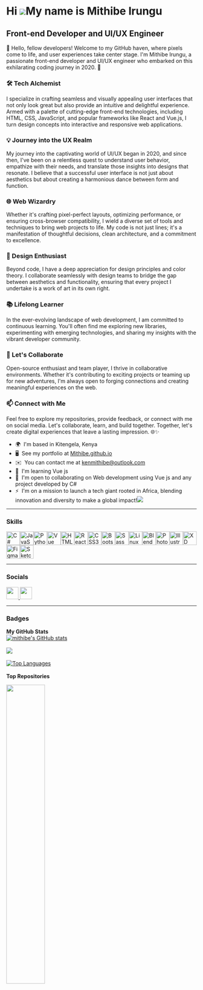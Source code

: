Hi ![](https://user-images.githubusercontent.com/18350557/176309783-0785949b-9127-417c-8b55-ab5a4333674e.gif)My name is Mithibe Irungu
======================================================================================================================================

Front-end Developer and UI/UX Engineer
--------------------------------------

👋 Hello, fellow developers! Welcome to my GitHub haven, where pixels come to life, and user experiences take center stage. I'm Mithibe Irungu, a passionate front-end developer and UI/UX engineer who embarked on this exhilarating coding journey in 2020. 🚀 

### 🛠️ Tech Alchemist 
I specialize in crafting seamless and visually appealing user interfaces that not only look great but also provide an intuitive and delightful experience. Armed with a palette of cutting-edge front-end technologies, including HTML, CSS, JavaScript, and popular frameworks like React and Vue.js, I turn design concepts into interactive and responsive web applications. 

### 💡 Journey into the UX Realm 
My journey into the captivating world of UI/UX began in 2020, and since then, I've been on a relentless quest to understand user behavior, empathize with their needs, and translate those insights into designs that resonate. I believe that a successful user interface is not just about aesthetics but about creating a harmonious dance between form and function. 

### 🌐 Web Wizardry 
Whether it's crafting pixel-perfect layouts, optimizing performance, or ensuring cross-browser compatibility, I wield a diverse set of tools and techniques to bring web projects to life. My code is not just lines; it's a manifestation of thoughtful decisions, clean architecture, and a commitment to excellence. 

### 🎨 Design Enthusiast 
Beyond code, I have a deep appreciation for design principles and color theory. I collaborate seamlessly with design teams to bridge the gap between aesthetics and functionality, ensuring that every project I undertake is a work of art in its own right. 

### 📚 Lifelong Learner 
In the ever-evolving landscape of web development, I am committed to continuous learning. You'll often find me exploring new libraries, experimenting with emerging technologies, and sharing my insights with the vibrant developer community. 

### 🚀 Let's Collaborate 
Open-source enthusiast and team player, I thrive in collaborative environments. Whether it's contributing to exciting projects or teaming up for new adventures, I'm always open to forging connections and creating meaningful experiences on the web. 

### 📫 Connect with Me 
Feel free to explore my repositories, provide feedback, or connect with me on social media. Let's collaborate, learn, and build together. Together, let's create digital experiences that leave a lasting impression. 🌐✨

*   🌍  I'm based in Kitengela, Kenya
*   🖥️  See my portfolio at [Mithibe.github.io](http://mithibe.github.io)
*   ✉️  You can contact me at [kenmithibe@outlook.com](mailto:kenmithibe@outlook.com)
*   🧠  I'm learning Vue js
*   🤝  I'm open to collaborating on Web development using Vue js and any project developed by C#
*   ⚡  I'm on a mission to launch a tech giant rooted in Africa, blending innovation and diversity to make a global impact!<a href="https://www.github.com/mithibe" target="_blank" rel="noreferrer"><img
src="https://img.shields.io/github/followers/mithibe?logo=github&style=for-the-badge&color=ef4444&labelColor=1c1917" /></a>
---
### Skills 

<p align="left">
<a href="https://docs.microsoft.com/en-us/dotnet/csharp/" target="_blank" rel="noreferrer"><img src="https://raw.githubusercontent.com/danielcranney/readme-generator/main/public/icons/skills/csharp-colored.svg" width="36" height="36" alt="C#" /></a><a href="https://developer.mozilla.org/en-US/docs/Web/JavaScript" target="_blank" rel="noreferrer"><img src="https://raw.githubusercontent.com/danielcranney/readme-generator/main/public/icons/skills/javascript-colored.svg" width="36" height="36" alt="JavaScript" /></a><a href="https://www.python.org/" target="_blank" rel="noreferrer"><img src="https://raw.githubusercontent.com/danielcranney/readme-generator/main/public/icons/skills/python-colored.svg" width="36" height="36" alt="Python" /></a><a href="https://vuejs.org/" target="_blank" rel="noreferrer"><img src="https://raw.githubusercontent.com/danielcranney/readme-generator/main/public/icons/skills/vuejs-colored.svg" width="36" height="36" alt="Vue" /></a><a href="https://developer.mozilla.org/en-US/docs/Glossary/HTML5" target="_blank" rel="noreferrer"><img src="https://raw.githubusercontent.com/danielcranney/readme-generator/main/public/icons/skills/html5-colored.svg" width="36" height="36" alt="HTML5" /></a><a href="https://reactjs.org/" target="_blank" rel="noreferrer"><img src="https://raw.githubusercontent.com/danielcranney/readme-generator/main/public/icons/skills/react-colored.svg" width="36" height="36" alt="React" /></a><a href="https://www.w3.org/TR/CSS/#css" target="_blank" rel="noreferrer"><img src="https://raw.githubusercontent.com/danielcranney/readme-generator/main/public/icons/skills/css3-colored.svg" width="36" height="36" alt="CSS3" /></a><a href="https://getbootstrap.com/" target="_blank" rel="noreferrer"><img src="https://raw.githubusercontent.com/danielcranney/readme-generator/main/public/icons/skills/bootstrap-colored.svg" width="36" height="36" alt="Bootstrap" /></a><a href="https://sass-lang.com/" target="_blank" rel="noreferrer"><img src="https://raw.githubusercontent.com/danielcranney/readme-generator/main/public/icons/skills/sass-colored.svg" width="36" height="36" alt="Sass" /></a><a href="https://www.linux.org" target="_blank" rel="noreferrer"><img src="https://raw.githubusercontent.com/danielcranney/readme-generator/main/public/icons/skills/linux-colored.svg" width="36" height="36" alt="Linux" /></a><a href="https://www.blender.org/" target="_blank" rel="noreferrer"><img src="https://raw.githubusercontent.com/danielcranney/readme-generator/main/public/icons/skills/blender-colored.svg" width="36" height="36" alt="Blender" /></a><a href="https://www.adobe.com/uk/products/photoshop.html" target="_blank" rel="noreferrer"><img src="https://raw.githubusercontent.com/danielcranney/readme-generator/main/public/icons/skills/photoshop-colored.svg" width="36" height="36" alt="Photoshop" /></a><a href="https://www.adobe.com/uk/products/illustrator.html" target="_blank" rel="noreferrer"><img src="https://raw.githubusercontent.com/danielcranney/readme-generator/main/public/icons/skills/illustrator-colored.svg" width="36" height="36" alt="Illustrator" /></a><a href="https://www.adobe.com/uk/products/xd.html" target="_blank" rel="noreferrer"><img src="https://raw.githubusercontent.com/danielcranney/readme-generator/main/public/icons/skills/xd-colored.svg" width="36" height="36" alt="XD" /></a><a href="https://www.figma.com/" target="_blank" rel="noreferrer"><img src="https://raw.githubusercontent.com/danielcranney/readme-generator/main/public/icons/skills/figma-colored.svg" width="36" height="36" alt="Figma" /></a><a href="https://www.sketch.com/" target="_blank" rel="noreferrer"><img src="https://raw.githubusercontent.com/danielcranney/readme-generator/main/public/icons/skills/sketch-colored.svg" width="36" height="36" alt="Sketch" /></a>
</p>

---
### Socials

<p align="left">
<a href="https://www.github.com/mithibe" target="_blank" rel="noreferrer">
<picture>
<source media="(prefers-color-scheme: dark)" srcset="https://raw.githubusercontent.com/danielcranney/readme-generator/main/public/icons/socials/github-dark.svg" />
<source media="(prefers-color-scheme: light)" srcset="https://raw.githubusercontent.com/danielcranney/readme-generator/main/public/icons/socials/github.svg" />
<img src="https://raw.githubusercontent.com/danielcranney/readme-generator/main/public/icons/socials/github.svg" width="32" height="32" />
</picture>
</a>
<a href="https://www.linkedin.com/in/mithibe-irungu" target="_blank" rel="noreferrer">
<picture>
<source media="(prefers-color-scheme: dark)" srcset="https://raw.githubusercontent.com/danielcranney/readme-generator/main/public/icons/socials/linkedin-dark.svg" />
<source media="(prefers-color-scheme: light)" srcset="https://raw.githubusercontent.com/danielcranney/readme-generator/main/public/icons/socials/linkedin.svg" />
<img src="https://raw.githubusercontent.com/danielcranney/readme-generator/main/public/icons/socials/linkedin.svg" width="32" height="32" />
</picture>
</a></p>

---
### Badges

<b>My GitHub Stats</b>
<br>
<a
href="http://www.github.com/mithibe"><img src="https://github-readme-stats.vercel.app/api?username=mithibe&show_icons=true&hide=&count_private=true&title_color=ef4444&text_color=ffffff&icon_color=ef4444&bg_color=1c1917&hide_border=true&show_icons=true" alt="mithibe's GitHub stats" /></a>
<br>
<br>
<a
href="http://www.github.com/mithibe"><img
src="https://github-readme-streak-stats.herokuapp.com/?user=mithibe&stroke=ffffff&background=1c1917&ring=ef4444&fire=ef4444&currStreakNum=ffffff&currStreakLabel=ef4444&sideNums=ffffff&sideLabels=ffffff&dates=ffffff&hide_border=true" /></a>
<br>
<br>
<a href="https://github.com/mithibe" align="left"><img src="https://github-readme-stats.vercel.app/api/top-langs/?username=mithibe&langs_count=10&title_color=ef4444&text_color=ffffff&icon_color=ef4444&bg_color=1c1917&hide_border=true&locale=en&custom_title=Top%20%Languages" alt="Top Languages" /></a>
<br>
<br>
<b>Top Repositories</b><div width="100%" align="center"><a href="https://github.com/mithibe/F-A-C-E" align="left"><img align="left" width="45%" src="https://github-readme-stats.vercel.app/api/pin/?username=mithibe&repo=F-A-C-E&title_color=ef4444&text_color=ffffff&icon_color=ef4444&bg_color=1c1917&hide_border=true&locale=en" /></a></div>
